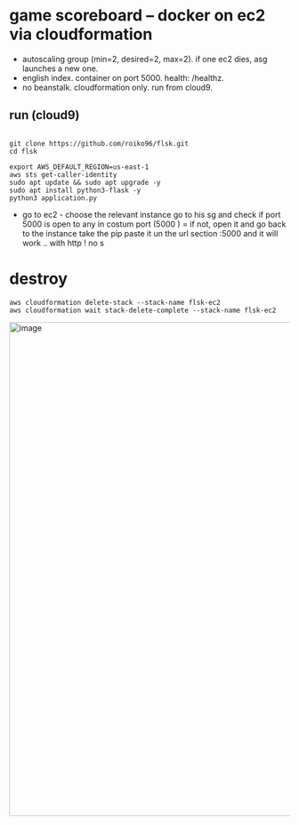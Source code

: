 # game scoreboard – docker on ec2 via cloudformation

- autoscaling group (min=2, desired=2, max=2). if one ec2 dies, asg launches a new one.
- english index. container on port 5000. health: /healthz.
- no beanstalk. cloudformation only. run from cloud9.

## run (cloud9)
```

git clone https://github.com/roiko96/flsk.git
cd flsk

export AWS_DEFAULT_REGION=us-east-1
aws sts get-caller-identity
sudo apt update && sudo apt upgrade -y
sudo apt install python3-flask -y
python3 application.py
```
* go to ec2 - choose the relevant instance go to his sg and check if port 5000 is open to any in costum port (5000 ) = if not, open it and go back to the instance take the pip paste it un the url section :5000 and it will work .. with http ! no s 
# destroy 
```
aws cloudformation delete-stack --stack-name flsk-ec2
aws cloudformation wait stack-delete-complete --stack-name flsk-ec2
```
<img width="1901" height="889" alt="image" src="https://github.com/user-attachments/assets/fce14a33-4e87-441a-9d32-1604b0d3cd35" />
